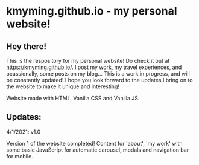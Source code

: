 # kmyming.github.io - my personal website!
## Hey there!
This is the respository for my personal website! Do check it out at https://kmyming.github.io/.
I post my work, my travel experiences, and ocassionally, some posts on my blog...
This is a work in progress, and will be constantly updated! I hope you look forward to the updates I bring on to the website to make it unique and interesting!

Website made with HTML, Vanilla CSS and Vanilla JS.

## Updates:
4/1/2021: v1.0

Version 1 of the website completed! Content for 'about', 'my work' with some basic JavaScript for automatic carousel, modals and navigation bar for mobile.
